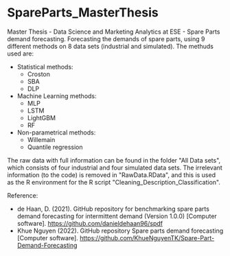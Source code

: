 # SpareParts_MasterThesis
Master Thesis - Data Science and Marketing Analytics at ESE - Spare Parts demand forecasting.
Forecasting the demands of spare parts, using 9 different methods on 8 data sets (industrial and simulated).
The methuds used are:
  * Statistical methods:
      - Croston
      - SBA
      - DLP
  * Machine Learning methods:
      - MLP
      - LSTM
      - LightGBM
      - RF
  * Non-parametrical methods:
      - Willemain
      - Quantile regression

The raw data with full information can be found in the folder "All Data sets", which consists of four industrial and four simulated data sets. The irrelevant information (to the code) is removed in "RawData.RData", and this is used as the R environment for the R script "Cleaning_Description_Classification".

Reference: 
  * de Haan, D. (2021). GitHub repository for benchmarking spare parts demand forecasting for intermittent demand (Version 1.0.0) [Computer software]. 
      https://github.com/danieldehaan96/spdf
  * Khue Nguyen (2022). GitHub repository Spare parts demand forecasting [Computer software]. https://github.com/KhueNguyenTK/Spare-Part-Demand-Forecasting
  
